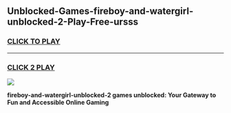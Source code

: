 
## Unblocked-Games-fireboy-and-watergirl-unblocked-2-Play-Free-ursss
<h3>
<a href="https://premium76.site?title=fireboy-and-watergirl-unblocked-2&ref=23A">CLICK TO PLAY</a></h3>
<hr>

<h3>
<a href="https://premium76.site?title=fireboy-and-watergirl-unblocked-2&ref=23A">CLICK 2 PLAY</a>
  
</h3>

<a href="https://premium76.site?title=fireboy-and-watergirl-unblocked-2&ref=23A"><img src="https://clearcache.store/games.png"></a>


**fireboy-and-watergirl-unblocked-2 games unblocked: Your Gateway to Fun and Accessible Online Gaming**
